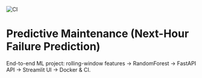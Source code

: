 ![CI](https://github.com/Sanju1234-code/predictive-maintenance-ml/actions/workflows/ci.yml/badge.svg)

# Predictive Maintenance (Next-Hour Failure Prediction)

End-to-end ML project: rolling-window features → RandomForest → FastAPI API → Streamlit UI → Docker & CI.

